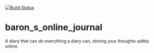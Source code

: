 [![Build Status](https://travis-ci.com/RonKbS/baron_s_online_journal.svg?branch=api_feature)](https://travis-ci.com/RonKbS/baron_s_online_journal)
# baron_s_online_journal

A diary that can do everything a diary can, storing your thoughts safely online
